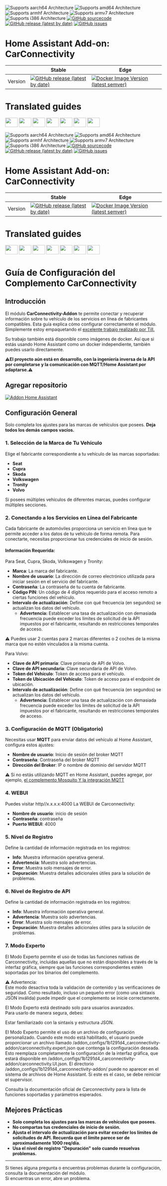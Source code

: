![Supports aarch64 Architecture][aarch64-shield]
![Supports amd64 Architecture][amd64-shield]
![Supports armhf Architecture][armhf-shield]
![Supports armv7 Architecture][armv7-shield]
![Supports i386 Architecture][i386-shield]
[![GitHub sourcecode](https://img.shields.io/badge/Source-GitHub-green)](https://github.com/Pulpyyyy/carconnectivity-addon/)
[![GitHub release (latest by date)](https://img.shields.io/github/v/release/Pulpyyyy/carconnectivity-addon)](https://github.com/Pulpyyyy/carconnectivity-addon/releases/latest)
[![GitHub issues](https://img.shields.io/github/issues/Pulpyyyy/carconnectivity-addon)](https://github.com/Pulpyyyy/carconnectivity-addon/issues)

[aarch64-shield]: https://img.shields.io/badge/aarch64-yes-green.svg
[amd64-shield]: https://img.shields.io/badge/amd64-yes-green.svg
[armhf-shield]: https://img.shields.io/badge/armhf-yes-green.svg
[armv7-shield]: https://img.shields.io/badge/armv7-yes-green.svg
[i386-shield]: https://img.shields.io/badge/i386-yes-green.svg

# Home Assistant Add-on: CarConnectivity

|         | Stable                                                                                                                         | Edge                                                                                                                                         |
| ------- | ------------------------------------------------------------------------------------------------------------------------------ | -------------------------------------------------------------------------------------------------------------------------------------------- |
| Version | [![GitHub release (latest by date)](https://img.shields.io/docker/v/pulpyyyy/carconnectivity-addon-amd64?&sort=date&label=&style=for-the-badge)](https://github.com/pulpyyyy/carconnectivity-addon/releases) | [![Docker Image Version (latest semver)](https://img.shields.io/docker/v/pulpyyyy/carconnectivity-addon-edge-amd64?&sort=date&label=&style=for-the-badge)](https://github.com/Pulpyyyy/carconnectivity-addon/blob/main/carconnectivity-addon-edge/CHANGELOG.md) |

# Translated guides

<a href="https://github.com/Pulpyyyy/carconnectivity-addon/blob/main/README.French.md"><img src="https://upload.wikimedia.org/wikipedia/commons/thumb/c/c3/Flag_of_France.svg/1280px-Flag_of_France.svg.png" width="40" height="30"></a> 
<a href="https://github.com/Pulpyyyy/carconnectivity-addon/blob/main/README.Italian.md"><img src="https://upload.wikimedia.org/wikipedia/commons/thumb/0/03/Flag_of_Italy.svg/1280px-Flag_of_Italy.svg.png" width="40" height="30"></a> 
<a href="https://github.com/Pulpyyyy/carconnectivity-addon/blob/main/README.German.md"><img src="https://upload.wikimedia.org/wikipedia/commons/thumb/b/ba/Flag_of_Germany.svg/1280px-Flag_of_Germany.svg.png" width="40" height="30"></a> 
<a href="https://github.com/Pulpyyyy/carconnectivity-addon/blob/main/README.Spanish.md"><img src="https://upload.wikimedia.org/wikipedia/commons/thumb/9/9a/Flag_of_Spain.svg/1280px-Flag_of_Spain.svg.png" width="40" height="30"></a> 
<a href="https://github.com/Pulpyyyy/carconnectivity-addon/blob/main/README.Polish.md"><img src="https://upload.wikimedia.org/wikipedia/commons/thumb/1/12/Flag_of_Poland.svg/1280px-Flag_of_Poland.svg.png" width="40" height="30"></a> 
<a href="https://github.com/Pulpyyyy/carconnectivity-addon/blob/main/README.Portuguese.md"><img src="https://upload.wikimedia.org/wikipedia/commons/thumb/5/5c/Flag_of_Portugal.svg/1280px-Flag_of_Portugal.svg.png" width="40" height="30"></a> 
<a href="https://github.com/Pulpyyyy/carconnectivity-addon/blob/main/README.md"><img src="https://upload.wikimedia.org/wikipedia/commons/a/a5/Flag_of_the_United_Kingdom_%281-2%29.svg" width="40" height="30"></a>



![Supports aarch64 Architecture][aarch64-shield]
![Supports amd64 Architecture][amd64-shield]
![Supports armhf Architecture][armhf-shield]
![Supports armv7 Architecture][armv7-shield]
![Supports i386 Architecture][i386-shield]
[![GitHub sourcecode](https://img.shields.io/badge/Source-GitHub-green)](https://github.com/Pulpyyyy/carconnectivity-addon/)
[![GitHub release (latest by date)](https://img.shields.io/github/v/release/Pulpyyyy/carconnectivity-addon)](https://github.com/Pulpyyyy/carconnectivity-addon/releases/latest)
[![GitHub issues](https://img.shields.io/github/issues/Pulpyyyy/carconnectivity-addon)](https://github.com/Pulpyyyy/carconnectivity-addon/issues)

[aarch64-shield]: https://img.shields.io/badge/aarch64-yes-green.svg
[amd64-shield]: https://img.shields.io/badge/amd64-yes-green.svg
[armhf-shield]: https://img.shields.io/badge/armhf-yes-green.svg
[armv7-shield]: https://img.shields.io/badge/armv7-yes-green.svg
[i386-shield]: https://img.shields.io/badge/i386-yes-green.svg

# Home Assistant Add-on: CarConnectivity

|         | Stable                                                                                                                         | Edge                                                                                                                                         |
| ------- | ------------------------------------------------------------------------------------------------------------------------------ | -------------------------------------------------------------------------------------------------------------------------------------------- |
| Version | [![GitHub release (latest by date)](https://img.shields.io/docker/v/pulpyyyy/carconnectivity-addon-amd64?&sort=date&label=&style=for-the-badge)](https://github.com/pulpyyyy/carconnectivity-addon/releases) | [![Docker Image Version (latest semver)](https://img.shields.io/docker/v/pulpyyyy/carconnectivity-addon-edge-amd64?&sort=date&label=&style=for-the-badge)](https://github.com/Pulpyyyy/carconnectivity-addon/blob/main/carconnectivity-addon-edge/CHANGELOG.md) |

# Translated guides

<a href="https://github.com/Pulpyyyy/carconnectivity-addon/blob/main/README.French.md"><img src="https://upload.wikimedia.org/wikipedia/commons/thumb/c/c3/Flag_of_France.svg/1280px-Flag_of_France.svg.png" width="40" height="30"></a> 
<a href="https://github.com/Pulpyyyy/carconnectivity-addon/blob/main/README.Italian.md"><img src="https://upload.wikimedia.org/wikipedia/commons/thumb/0/03/Flag_of_Italy.svg/1280px-Flag_of_Italy.svg.png" width="40" height="30"></a> 
<a href="https://github.com/Pulpyyyy/carconnectivity-addon/blob/main/README.German.md"><img src="https://upload.wikimedia.org/wikipedia/commons/thumb/b/ba/Flag_of_Germany.svg/1280px-Flag_of_Germany.svg.png" width="40" height="30"></a> 
<a href="https://github.com/Pulpyyyy/carconnectivity-addon/blob/main/README.Spanish.md"><img src="https://upload.wikimedia.org/wikipedia/commons/thumb/9/9a/Flag_of_Spain.svg/1280px-Flag_of_Spain.svg.png" width="40" height="30"></a> 
<a href="https://github.com/Pulpyyyy/carconnectivity-addon/blob/main/README.Polish.md"><img src="https://upload.wikimedia.org/wikipedia/commons/thumb/1/12/Flag_of_Poland.svg/1280px-Flag_of_Poland.svg.png" width="40" height="30"></a> 
<a href="https://github.com/Pulpyyyy/carconnectivity-addon/blob/main/README.Portuguese.md"><img src="https://upload.wikimedia.org/wikipedia/commons/thumb/5/5c/Flag_of_Portugal.svg/1280px-Flag_of_Portugal.svg.png" width="40" height="30"></a> 
<a href="https://github.com/Pulpyyyy/carconnectivity-addon/blob/main/README.md"><img src="https://upload.wikimedia.org/wikipedia/commons/a/a5/Flag_of_the_United_Kingdom_%281-2%29.svg" width="40" height="30"></a>



# Guía de Configuración del Complemento CarConnectivity

## Introducción

El módulo **CarConnectivity-Addon** te permite conectar y recuperar información sobre tu vehículo de los servicios en línea de fabricantes compatibles. Esta guía explica cómo configurar correctamente el módulo.  
Simplemente estoy empaquetando el [excelente trabajo realizado por Till.](https://github.com/tillsteinbach/CarConnectivity)

Su trabajo también está disponible como imágenes de docker. Así que si estás usando Home Assistant como un docker independiente, también puedes usarlo directamente.

**⚠️El proyecto aún está en desarrollo, con la ingeniería inversa de la API por completarse y la comunicación con MQTT/Home Assistant por adaptarse.⚠️**

## Agregar repositorio

[![Addon Home Assistant](https://raw.githubusercontent.com/Pulpyyyy/carconnectivity-addon/refs/heads/main/.github/img/addon-ha.svg)](https://my.home-assistant.io/redirect/supervisor_add_addon_repository/?repository_url=https%3A%2F%2Fgithub.com%2FPulpyyyy%2Fcarconnectivity-addon)

## Configuración General

Solo completa los ajustes para las marcas de vehículos que posees. **Deja todos los demás campos vacíos.**

### 1. Selección de la Marca de Tu Vehículo
Elige el fabricante correspondiente a tu vehículo de las marcas soportadas:  
- **Seat**  
- **Cupra**  
- **Skoda**  
- **Volkswagen**  
- **Tronity**  
- **Volvo**  

Si posees múltiples vehículos de diferentes marcas, puedes configurar múltiples secciones.

### 2. Conectando a los Servicios en Línea del Fabricante
Cada fabricante de automóviles proporciona un servicio en línea que te permite acceder a los datos de tu vehículo de forma remota. Para conectarte, necesitas proporcionar tus credenciales de inicio de sesión.

#### Información Requerida:  
Para Seat, Cupra, Skoda, Volkswagen y Tronity:  
- **Marca**: La marca del fabricante.  
- **Nombre de usuario**: La dirección de correo electrónico utilizada para iniciar sesión en el servicio del fabricante.  
- **Contraseña**: La contraseña de tu cuenta de fabricante.  
- **Código PIN**: Un código de 4 dígitos requerido para el acceso remoto a ciertas funciones del vehículo.  
- **Intervalo de actualización**: Define con qué frecuencia (en segundos) se actualizan los datos del vehículo.  
  - **Advertencia:** Establecer una tasa de actualización con demasiada frecuencia puede exceder los límites de solicitud de la API impuestos por el fabricante, resultando en restricciones temporales de acceso.  

⚠️ Puedes usar 2 cuentas para 2 marcas diferentes o 2 coches de la misma marca que no estén vinculados a la misma cuenta.

Para Volvo:  
- **Clave de API primaria**: Clave primaria de API de Volvo.  
- **Clave de API secundaria**: Clave secundaria de API de Volvo.  
- **Token del Vehículo**: Token de acceso para el vehículo.  
- **Token de Ubicación del Vehículo**: Token de acceso para el endpoint de ubicación.  
- **Intervalo de actualización**: Define con qué frecuencia (en segundos) se actualizan los datos del vehículo.  
  - **Advertencia:** Establecer una tasa de actualización con demasiada frecuencia puede exceder los límites de solicitud de la API impuestos por el fabricante, resultando en restricciones temporales de acceso.  

### 3. Configuración de MQTT (Obligatorio)
Necesitas usar **MQTT** para enviar datos del vehículo al Home Assistant, configura estos ajustes:  
- **Nombre de usuario**: Inicio de sesión del broker MQTT  
- **Contraseña**: Contraseña del broker MQTT  
- **Dirección del Broker**: IP o nombre de dominio del servidor MQTT  

⚠️ Si no estás utilizando MQTT en Home Assistant, puedes agregar, por ejemplo, [el complemento Mosquito Y la integración MQTT](https://www.home-assistant.io/integrations/mqtt)  

### 4. WEBUI
Puedes visitar http//x.x.x.x:4000 La WEBUI de Carconnectivity:  
- **Nombre de usuario**: inicio de sesión  
- **Contraseña**: contraseña  
- **Puerto WEBUI**: 4000  

### 5. Nivel de Registro
Define la cantidad de información registrada en los registros:  
- **Info**: Muestra información operativa general.  
- **Advertencia**: Muestra solo advertencias.  
- **Error**: Muestra solo mensajes de error.  
- **Depuración**: Muestra detalles adicionales útiles para la solución de problemas.  

### 6. Nivel de Registro de API
Define la cantidad de información registrada en los registros:  
- **Info**: Muestra información operativa general.  
- **Advertencia**: Muestra solo advertencias.  
- **Error**: Muestra solo mensajes de error.  
- **Depuración**: Muestra detalles adicionales útiles para la solución de problemas.  

### 7. Modo Experto
El Modo Experto permite el uso de todas las funciones nativas de Carconnectivity, incluidas aquellas que no están disponibles a través de la interfaz gráfica, siempre que las funciones correspondientes estén soportadas por los binarios del complemento.

⚠️ Advertencia:  
Este modo desactiva toda la validación de contenido y las verificaciones de seguridad. Como resultado, incluso un pequeño error (como una sintaxis JSON inválida) puede impedir que el complemento se inicie correctamente.

El Modo Experto está destinado solo para usuarios avanzados.  
Para usarlo de manera segura, debes:

Estar familiarizado con la sintaxis y estructura JSON.

El Modo Experto permite el uso de un archivo de configuración personalizado. Cuando este modo está habilitado, el usuario puede proporcionar un archivo llamado /addon_configs/1b1291d4_carconnectivity-addon/carconnectivity.expert.json que contenga la configuración deseada. Esto reemplaza completamente la configuración de la interfaz gráfica, que estará disponible en /addon_configs/1b1291d4_carconnectivity-addon/carconnectivity.UI.json. El directorio /addon_configs/1b1291d4_carconnectivity-addon/ puede no aparecer en el sistema de archivos de Home Assistant. Si este es el caso, se debe reiniciar el supervisor.  

Consulta la documentación oficial de Carconnectivity para la lista de funciones soportadas y parámetros esperados.

## Mejores Prácticas
- **Solo completa los ajustes para las marcas de vehículos que posees.**  
- **No compartas tus credenciales de inicio de sesión.**  
- **Ajusta el intervalo de actualización para evitar exceder los límites de solicitudes de API. Recuerda que el límite parece ser de aproximadamente 1000 req/día.**  
- **Usa el nivel de registro "Depuración" solo cuando resuelvas problemas.**  

---

Si tienes alguna pregunta o encuentras problemas durante la configuración, consulta la documentación del módulo.  
Si encuentras un error, abre un problema.